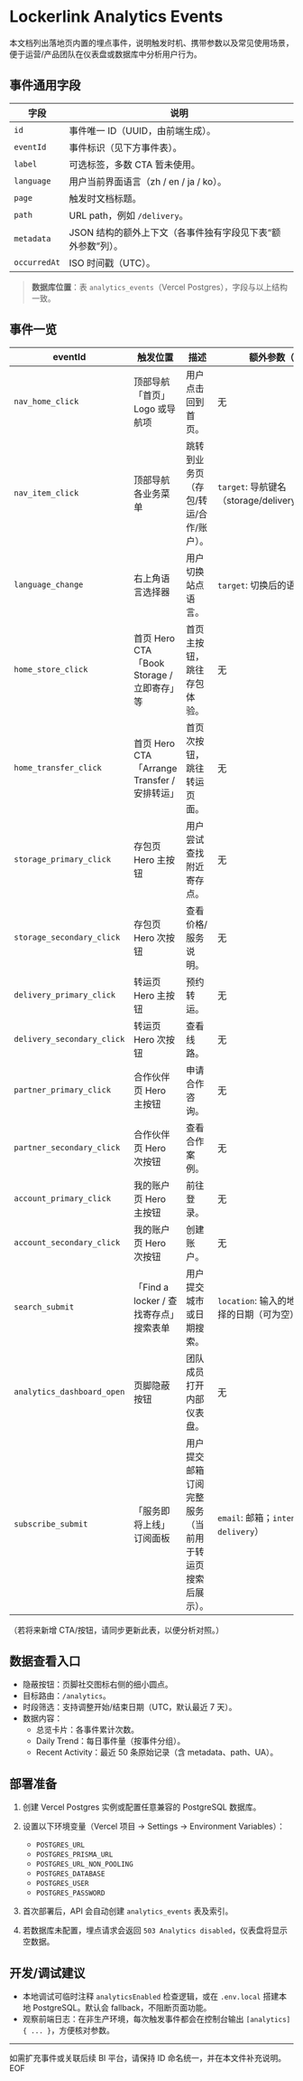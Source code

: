 # Lockerlink Analytics Events

本文档列出落地页内置的埋点事件，说明触发时机、携带参数以及常见使用场景，便于运营/产品团队在仪表盘或数据库中分析用户行为。

## 事件通用字段
| 字段 | 说明 |
| ---- | ---- |
| `id` | 事件唯一 ID（UUID，由前端生成）。 |
| `eventId` | 事件标识（见下方事件表）。 |
| `label` | 可选标签，多数 CTA 暂未使用。 |
| `language` | 用户当前界面语言（zh / en / ja / ko）。 |
| `page` | 触发时文档标题。 |
| `path` | URL path，例如 `/delivery`。 |
| `metadata` | JSON 结构的额外上下文（各事件独有字段见下表“额外参数”列）。 |
| `occurredAt` | ISO 时间戳（UTC）。 |

> **数据库位置**：表 `analytics_events`（Vercel Postgres），字段与以上结构一致。

## 事件一览
| eventId | 触发位置 | 描述 | 额外参数（metadata） |
| ------- | -------- | ---- | -------------------- |
| `nav_home_click` | 顶部导航「首页」Logo 或导航项 | 用户点击回到首页。 | 无 |
| `nav_item_click` | 顶部导航各业务菜单 | 跳转到业务页（存包/转运/合作/账户）。 | `target`: 导航键名（storage/delivery/partner/account） |
| `language_change` | 右上角语言选择器 | 用户切换站点语言。 | `target`: 切换后的语言代码 |
| `home_store_click` | 首页 Hero CTA 「Book Storage / 立即寄存」等 | 首页主按钮，跳往存包体验。 | 无 |
| `home_transfer_click` | 首页 Hero CTA 「Arrange Transfer / 安排转运」 | 首页次按钮，跳往转运页面。 | 无 |
| `storage_primary_click` | 存包页 Hero 主按钮 | 用户尝试查找附近寄存点。 | 无 |
| `storage_secondary_click` | 存包页 Hero 次按钮 | 查看价格/服务说明。 | 无 |
| `delivery_primary_click` | 转运页 Hero 主按钮 | 预约转运。 | 无 |
| `delivery_secondary_click` | 转运页 Hero 次按钮 | 查看线路。 | 无 |
| `partner_primary_click` | 合作伙伴页 Hero 主按钮 | 申请合作咨询。 | 无 |
| `partner_secondary_click` | 合作伙伴页 Hero 次按钮 | 查看合作案例。 | 无 |
| `account_primary_click` | 我的账户页 Hero 主按钮 | 前往登录。 | 无 |
| `account_secondary_click` | 我的账户页 Hero 次按钮 | 创建账户。 | 无 |
| `search_submit` | 「Find a locker / 查找寄存点」搜索表单 | 用户提交城市或日期搜索。 | `location`: 输入的地点字符串；`date`: 选择的日期（可为空） |
| `analytics_dashboard_open` | 页脚隐蔽按钮 | 团队成员打开内部仪表盘。 | 无 |
| `subscribe_submit` | 「服务即将上线」订阅面板 | 用户提交邮箱订阅完整服务（当前用于转运页搜索后展示）。 | `email`: 邮箱；`intent`: 业务意图（如 `delivery`） |

（若将来新增 CTA/按钮，请同步更新此表，以便分析对照。）

## 数据查看入口
- 隐蔽按钮：页脚社交图标右侧的细小圆点。
- 目标路由：`/analytics`。
- 时段筛选：支持调整开始/结束日期（UTC，默认最近 7 天）。
- 数据内容：
  - 总览卡片：各事件累计次数。
  - Daily Trend：每日事件量（按事件分组）。
  - Recent Activity：最近 50 条原始记录（含 metadata、path、UA）。

## 部署准备
1. 创建 Vercel Postgres 实例或配置任意兼容的 PostgreSQL 数据库。
2. 设置以下环境变量（Vercel 项目 → Settings → Environment Variables）：
   - `POSTGRES_URL`
   - `POSTGRES_PRISMA_URL`
   - `POSTGRES_URL_NON_POOLING`
   - `POSTGRES_DATABASE`
   - `POSTGRES_USER`
   - `POSTGRES_PASSWORD`

3. 首次部署后，API 会自动创建 `analytics_events` 表及索引。
4. 若数据库未配置，埋点请求会返回 `503 Analytics disabled`，仪表盘将显示空数据。

## 开发/调试建议
- 本地调试可临时注释 `analyticsEnabled` 检查逻辑，或在 `.env.local` 搭建本地 PostgreSQL。默认会 fallback，不阻断页面功能。
- 观察前端日志：在非生产环境，每次触发事件都会在控制台输出 `[analytics] { ... }`，方便核对参数。

---
如需扩充事件或关联后续 BI 平台，请保持 ID 命名统一，并在本文件补充说明。EOF
